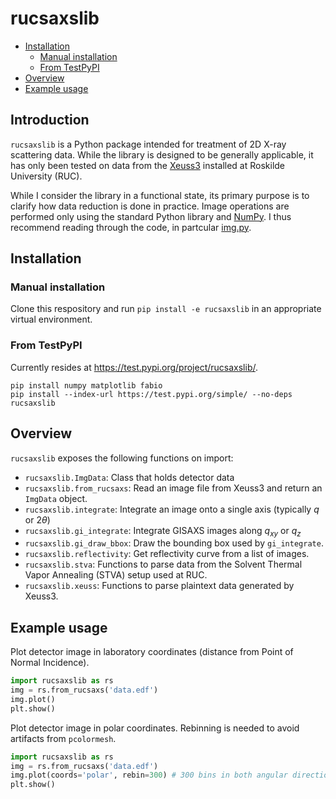# rucsaxslib

- [Installation](#installation)
  - [Manual installation](#manual-installation)
  - [From TestPyPI](#from-testpypi)
- [Overview](#Overview)
- [Example usage](#example-usage)

## Introduction

`rucsaxslib` is a Python package intended for treatment of 2D X-ray scattering data.
While the library is designed to be generally applicable, it has only been tested on data from the [Xeuss3](https://www.xenocs.com/saxs-products/saxs-equipment-xeuss) installed at Roskilde University (RUC).

While I consider the library in a functional state, its primary purpose is to clarify how data reduction is done in practice.
Image operations are performed only using the standard Python library and [NumPy](https://numpy.org/).
I thus recommend reading through the code, in partcular [img.py](src/rucsaxslib/img.py).

## Installation

### Manual installation

Clone this respository and run `pip install -e rucsaxslib` in an appropriate virtual environment.

### From TestPyPI

Currently resides at <https://test.pypi.org/project/rucsaxslib/>.

```
pip install numpy matplotlib fabio
pip install --index-url https://test.pypi.org/simple/ --no-deps rucsaxslib
```

## Overview

`rucsaxslib` exposes the following functions on import:

- `rucsaxslib.ImgData`: Class that holds detector data
- `rucsaxslib.from_rucsaxs`: Read an image file from Xeuss3 and return an `ImgData` object.
- `rucsaxslib.integrate`: Integrate an image onto a single axis (typically $q$ or $2\theta$)
- `rucsaxslib.gi_integrate`: Integrate GISAXS images along $q_{xy}$ or $q_z$
- `rucsaxslib.gi_draw_bbox`: Draw the bounding box used by `gi_integrate`.
- `rucsaxslib.reflectivity`: Get reflectivity curve from a list of images.
- `rucsaxslib.stva`: Functions to parse data from the Solvent Thermal Vapor Annealing (STVA) setup used at RUC.
- `rucsaxslib.xeuss`: Functions to parse plaintext data generated by Xeuss3.

## Example usage

Plot detector image in laboratory coordinates (distance from Point of Normal Incidence).

```python
import rucsaxslib as rs
img = rs.from_rucsaxs('data.edf')
img.plot()
plt.show()
```

Plot detector image in polar coordinates. Rebinning is needed to avoid artifacts from `pcolormesh`.

```python
import rucsaxslib as rs
img = rs.from_rucsaxs('data.edf')
img.plot(coords='polar', rebin=300) # 300 bins in both angular directions
plt.show()
```
